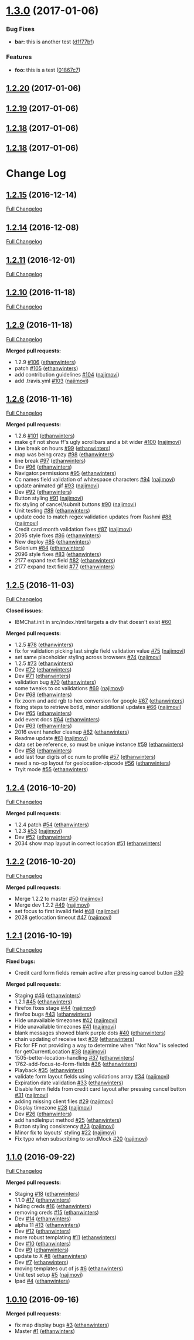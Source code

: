 <a name="1.3.0"></a>
# [1.3.0](https://github.com/watson-virtual-agents/chat-widget/compare/v1.2.20...v1.3.0) (2017-01-06)


### Bug Fixes

* **bar:** this is another test ([d1f77bf](https://github.com/watson-virtual-agents/chat-widget/commit/d1f77bf))


### Features

* **foo:** this is a test ([01867c7](https://github.com/watson-virtual-agents/chat-widget/commit/01867c7))



<a name="1.2.20"></a>
## [1.2.20](https://github.com/watson-virtual-agents/chat-widget/compare/v1.2.19...v1.2.20) (2017-01-06)



<a name="1.2.19"></a>
## [1.2.19](https://github.com/watson-virtual-agents/chat-widget/compare/v1.2.18...v1.2.19) (2017-01-06)



<a name="1.2.18"></a>
## [1.2.18](https://github.com/watson-virtual-agents/chat-widget/compare/1.2.15...v1.2.18) (2017-01-06)



<a name="1.2.18"></a>
## [1.2.18](https://github.com/watson-virtual-agents/chat-widget/compare/1.2.15...v1.2.18) (2017-01-06)



# Change Log

## [1.2.15](https://github.com/watson-virtual-agents/chat-widget/tree/1.2.15) (2016-12-14)
[Full Changelog](https://github.com/watson-virtual-agents/chat-widget/compare/1.2.14...1.2.15)

## [1.2.14](https://github.com/watson-virtual-agents/chat-widget/tree/1.2.14) (2016-12-08)
[Full Changelog](https://github.com/watson-virtual-agents/chat-widget/compare/1.2.11...1.2.14)

## [1.2.11](https://github.com/watson-virtual-agents/chat-widget/tree/1.2.11) (2016-12-01)
[Full Changelog](https://github.com/watson-virtual-agents/chat-widget/compare/1.2.10...1.2.11)

## [1.2.10](https://github.com/watson-virtual-agents/chat-widget/tree/1.2.10) (2016-11-18)
[Full Changelog](https://github.com/watson-virtual-agents/chat-widget/compare/1.2.9...1.2.10)

## [1.2.9](https://github.com/watson-virtual-agents/chat-widget/tree/1.2.9) (2016-11-18)
[Full Changelog](https://github.com/watson-virtual-agents/chat-widget/compare/1.2.6...1.2.9)

**Merged pull requests:**

- 1.2.9 [\#106](https://github.com/watson-virtual-agents/chat-widget/pull/106) ([ethanwinters](https://github.com/ethanwinters))
- patch [\#105](https://github.com/watson-virtual-agents/chat-widget/pull/105) ([ethanwinters](https://github.com/ethanwinters))
- add contribution guidelines [\#104](https://github.com/watson-virtual-agents/chat-widget/pull/104) ([najimovi](https://github.com/najimovi))
- add .travis.yml [\#103](https://github.com/watson-virtual-agents/chat-widget/pull/103) ([najimovi](https://github.com/najimovi))

## [1.2.6](https://github.com/watson-virtual-agents/chat-widget/tree/1.2.6) (2016-11-16)
[Full Changelog](https://github.com/watson-virtual-agents/chat-widget/compare/1.2.5...1.2.6)

**Merged pull requests:**

- 1.2.6 [\#101](https://github.com/watson-virtual-agents/chat-widget/pull/101) ([ethanwinters](https://github.com/ethanwinters))
- make gif not show ff's ugly scrollbars and a bit wider [\#100](https://github.com/watson-virtual-agents/chat-widget/pull/100) ([najimovi](https://github.com/najimovi))
- Line break on hours [\#99](https://github.com/watson-virtual-agents/chat-widget/pull/99) ([ethanwinters](https://github.com/ethanwinters))
- map was being crazy [\#98](https://github.com/watson-virtual-agents/chat-widget/pull/98) ([ethanwinters](https://github.com/ethanwinters))
- line break [\#97](https://github.com/watson-virtual-agents/chat-widget/pull/97) ([ethanwinters](https://github.com/ethanwinters))
- Dev [\#96](https://github.com/watson-virtual-agents/chat-widget/pull/96) ([ethanwinters](https://github.com/ethanwinters))
- Navigator.permissions  [\#95](https://github.com/watson-virtual-agents/chat-widget/pull/95) ([ethanwinters](https://github.com/ethanwinters))
- Cc names field validation of whitespace characters [\#94](https://github.com/watson-virtual-agents/chat-widget/pull/94) ([najimovi](https://github.com/najimovi))
- update animated gif [\#93](https://github.com/watson-virtual-agents/chat-widget/pull/93) ([najimovi](https://github.com/najimovi))
- Dev [\#92](https://github.com/watson-virtual-agents/chat-widget/pull/92) ([ethanwinters](https://github.com/ethanwinters))
- Button styling [\#91](https://github.com/watson-virtual-agents/chat-widget/pull/91) ([najimovi](https://github.com/najimovi))
- fix styling of cancel/submit buttons [\#90](https://github.com/watson-virtual-agents/chat-widget/pull/90) ([najimovi](https://github.com/najimovi))
- Unit testing [\#89](https://github.com/watson-virtual-agents/chat-widget/pull/89) ([ethanwinters](https://github.com/ethanwinters))
- update code to match regex validation updates from Rashmi [\#88](https://github.com/watson-virtual-agents/chat-widget/pull/88) ([najimovi](https://github.com/najimovi))
- Credit card month validation fixes [\#87](https://github.com/watson-virtual-agents/chat-widget/pull/87) ([najimovi](https://github.com/najimovi))
- 2095 style fixes [\#86](https://github.com/watson-virtual-agents/chat-widget/pull/86) ([ethanwinters](https://github.com/ethanwinters))
- New deploy [\#85](https://github.com/watson-virtual-agents/chat-widget/pull/85) ([ethanwinters](https://github.com/ethanwinters))
- Selenium [\#84](https://github.com/watson-virtual-agents/chat-widget/pull/84) ([ethanwinters](https://github.com/ethanwinters))
- 2096 style fixes [\#83](https://github.com/watson-virtual-agents/chat-widget/pull/83) ([ethanwinters](https://github.com/ethanwinters))
- 2177 expand text field [\#82](https://github.com/watson-virtual-agents/chat-widget/pull/82) ([ethanwinters](https://github.com/ethanwinters))
- 2177 expand text field [\#77](https://github.com/watson-virtual-agents/chat-widget/pull/77) ([ethanwinters](https://github.com/ethanwinters))

## [1.2.5](https://github.com/watson-virtual-agents/chat-widget/tree/1.2.5) (2016-11-03)
[Full Changelog](https://github.com/watson-virtual-agents/chat-widget/compare/1.2.4...1.2.5)

**Closed issues:**

- IBMChat.init in src/index.html targets a div that doesn't exist [\#60](https://github.com/watson-virtual-agents/chat-widget/issues/60)

**Merged pull requests:**

- 1.2.5 [\#78](https://github.com/watson-virtual-agents/chat-widget/pull/78) ([ethanwinters](https://github.com/ethanwinters))
- fix for validation picking last single field validation value [\#75](https://github.com/watson-virtual-agents/chat-widget/pull/75) ([najimovi](https://github.com/najimovi))
- set same placeholder styling across browsers [\#74](https://github.com/watson-virtual-agents/chat-widget/pull/74) ([najimovi](https://github.com/najimovi))
- 1.2.5 [\#73](https://github.com/watson-virtual-agents/chat-widget/pull/73) ([ethanwinters](https://github.com/ethanwinters))
- Dev [\#72](https://github.com/watson-virtual-agents/chat-widget/pull/72) ([ethanwinters](https://github.com/ethanwinters))
- Dev [\#71](https://github.com/watson-virtual-agents/chat-widget/pull/71) ([ethanwinters](https://github.com/ethanwinters))
- validation bug [\#70](https://github.com/watson-virtual-agents/chat-widget/pull/70) ([ethanwinters](https://github.com/ethanwinters))
- some tweaks to cc validations [\#69](https://github.com/watson-virtual-agents/chat-widget/pull/69) ([najimovi](https://github.com/najimovi))
- Dev [\#68](https://github.com/watson-virtual-agents/chat-widget/pull/68) ([ethanwinters](https://github.com/ethanwinters))
- fix zoom and add rgb to hex conversion for google [\#67](https://github.com/watson-virtual-agents/chat-widget/pull/67) ([ethanwinters](https://github.com/ethanwinters))
- fixing steps to retrieve botId, minor additional updates [\#66](https://github.com/watson-virtual-agents/chat-widget/pull/66) ([najimovi](https://github.com/najimovi))
- Dev [\#65](https://github.com/watson-virtual-agents/chat-widget/pull/65) ([ethanwinters](https://github.com/ethanwinters))
- add event docs [\#64](https://github.com/watson-virtual-agents/chat-widget/pull/64) ([ethanwinters](https://github.com/ethanwinters))
- Dev [\#63](https://github.com/watson-virtual-agents/chat-widget/pull/63) ([ethanwinters](https://github.com/ethanwinters))
- 2016 event handler cleanup [\#62](https://github.com/watson-virtual-agents/chat-widget/pull/62) ([ethanwinters](https://github.com/ethanwinters))
- Readme update [\#61](https://github.com/watson-virtual-agents/chat-widget/pull/61) ([najimovi](https://github.com/najimovi))
- data set be reference, so must be unique instance [\#59](https://github.com/watson-virtual-agents/chat-widget/pull/59) ([ethanwinters](https://github.com/ethanwinters))
- Dev [\#58](https://github.com/watson-virtual-agents/chat-widget/pull/58) ([ethanwinters](https://github.com/ethanwinters))
- add last four digits of cc num to profile [\#57](https://github.com/watson-virtual-agents/chat-widget/pull/57) ([ethanwinters](https://github.com/ethanwinters))
- need a no-op layout for geolocation-zipcode [\#56](https://github.com/watson-virtual-agents/chat-widget/pull/56) ([ethanwinters](https://github.com/ethanwinters))
- Tryit mode [\#55](https://github.com/watson-virtual-agents/chat-widget/pull/55) ([ethanwinters](https://github.com/ethanwinters))

## [1.2.4](https://github.com/watson-virtual-agents/chat-widget/tree/1.2.4) (2016-10-20)
[Full Changelog](https://github.com/watson-virtual-agents/chat-widget/compare/1.2.2...1.2.4)

**Merged pull requests:**

- 1.2.4 patch [\#54](https://github.com/watson-virtual-agents/chat-widget/pull/54) ([ethanwinters](https://github.com/ethanwinters))
- 1.2.3 [\#53](https://github.com/watson-virtual-agents/chat-widget/pull/53) ([najimovi](https://github.com/najimovi))
- Dev [\#52](https://github.com/watson-virtual-agents/chat-widget/pull/52) ([ethanwinters](https://github.com/ethanwinters))
- 2034 show map layout in correct location [\#51](https://github.com/watson-virtual-agents/chat-widget/pull/51) ([ethanwinters](https://github.com/ethanwinters))

## [1.2.2](https://github.com/watson-virtual-agents/chat-widget/tree/1.2.2) (2016-10-20)
[Full Changelog](https://github.com/watson-virtual-agents/chat-widget/compare/1.2.1...1.2.2)

**Merged pull requests:**

- Merge 1.2.2 to master [\#50](https://github.com/watson-virtual-agents/chat-widget/pull/50) ([najimovi](https://github.com/najimovi))
- Merge dev 1.2.2 [\#49](https://github.com/watson-virtual-agents/chat-widget/pull/49) ([najimovi](https://github.com/najimovi))
- set focus to first invalid field [\#48](https://github.com/watson-virtual-agents/chat-widget/pull/48) ([najimovi](https://github.com/najimovi))
- 2028 getlocation timeout [\#47](https://github.com/watson-virtual-agents/chat-widget/pull/47) ([najimovi](https://github.com/najimovi))

## [1.2.1](https://github.com/watson-virtual-agents/chat-widget/tree/1.2.1) (2016-10-19)
[Full Changelog](https://github.com/watson-virtual-agents/chat-widget/compare/1.1.0...1.2.1)

**Fixed bugs:**

- Credit card form fields remain active after pressing cancel button [\#30](https://github.com/watson-virtual-agents/chat-widget/issues/30)

**Merged pull requests:**

- Staging [\#46](https://github.com/watson-virtual-agents/chat-widget/pull/46) ([ethanwinters](https://github.com/ethanwinters))
- 1.2.1 [\#45](https://github.com/watson-virtual-agents/chat-widget/pull/45) ([ethanwinters](https://github.com/ethanwinters))
- Firefox fixes stage [\#44](https://github.com/watson-virtual-agents/chat-widget/pull/44) ([najimovi](https://github.com/najimovi))
- firefox bugs [\#43](https://github.com/watson-virtual-agents/chat-widget/pull/43) ([ethanwinters](https://github.com/ethanwinters))
- Hide unavailable timezones [\#42](https://github.com/watson-virtual-agents/chat-widget/pull/42) ([najimovi](https://github.com/najimovi))
- Hide unavailable timezones [\#41](https://github.com/watson-virtual-agents/chat-widget/pull/41) ([najimovi](https://github.com/najimovi))
- blank messages showed blank purple dots [\#40](https://github.com/watson-virtual-agents/chat-widget/pull/40) ([ethanwinters](https://github.com/ethanwinters))
- chain updating of receive text [\#39](https://github.com/watson-virtual-agents/chat-widget/pull/39) ([ethanwinters](https://github.com/ethanwinters))
- Fix for FF not providing a way to determine when "Not Now" is selected for getCurrentLocation [\#38](https://github.com/watson-virtual-agents/chat-widget/pull/38) ([najimovi](https://github.com/najimovi))
- 1505-better-location-handling [\#37](https://github.com/watson-virtual-agents/chat-widget/pull/37) ([ethanwinters](https://github.com/ethanwinters))
- 1762-add-focus-to-form-fields [\#36](https://github.com/watson-virtual-agents/chat-widget/pull/36) ([ethanwinters](https://github.com/ethanwinters))
- Playback [\#35](https://github.com/watson-virtual-agents/chat-widget/pull/35) ([ethanwinters](https://github.com/ethanwinters))
- validate form layout fields using validations array [\#34](https://github.com/watson-virtual-agents/chat-widget/pull/34) ([najimovi](https://github.com/najimovi))
- Expiration date validation [\#33](https://github.com/watson-virtual-agents/chat-widget/pull/33) ([ethanwinters](https://github.com/ethanwinters))
- Disable form fields from credit card layout after pressing cancel button [\#31](https://github.com/watson-virtual-agents/chat-widget/pull/31) ([najimovi](https://github.com/najimovi))
- adding missing client files [\#29](https://github.com/watson-virtual-agents/chat-widget/pull/29) ([najimovi](https://github.com/najimovi))
- Display timezone [\#28](https://github.com/watson-virtual-agents/chat-widget/pull/28) ([najimovi](https://github.com/najimovi))
- Dev [\#26](https://github.com/watson-virtual-agents/chat-widget/pull/26) ([ethanwinters](https://github.com/ethanwinters))
- add handleInput method [\#25](https://github.com/watson-virtual-agents/chat-widget/pull/25) ([ethanwinters](https://github.com/ethanwinters))
- Button styling consistency [\#23](https://github.com/watson-virtual-agents/chat-widget/pull/23) ([najimovi](https://github.com/najimovi))
- Minor fix to layouts' styling [\#22](https://github.com/watson-virtual-agents/chat-widget/pull/22) ([najimovi](https://github.com/najimovi))
- Fix typo when subscribing to sendMock [\#20](https://github.com/watson-virtual-agents/chat-widget/pull/20) ([najimovi](https://github.com/najimovi))

## [1.1.0](https://github.com/watson-virtual-agents/chat-widget/tree/1.1.0) (2016-09-22)
[Full Changelog](https://github.com/watson-virtual-agents/chat-widget/compare/1.0.10...1.1.0)

**Merged pull requests:**

- Staging [\#18](https://github.com/watson-virtual-agents/chat-widget/pull/18) ([ethanwinters](https://github.com/ethanwinters))
- 1.1.0 [\#17](https://github.com/watson-virtual-agents/chat-widget/pull/17) ([ethanwinters](https://github.com/ethanwinters))
- hiding creds [\#16](https://github.com/watson-virtual-agents/chat-widget/pull/16) ([ethanwinters](https://github.com/ethanwinters))
- removing creds [\#15](https://github.com/watson-virtual-agents/chat-widget/pull/15) ([ethanwinters](https://github.com/ethanwinters))
- Dev [\#14](https://github.com/watson-virtual-agents/chat-widget/pull/14) ([ethanwinters](https://github.com/ethanwinters))
- alpha 11 [\#13](https://github.com/watson-virtual-agents/chat-widget/pull/13) ([ethanwinters](https://github.com/ethanwinters))
- Dev [\#12](https://github.com/watson-virtual-agents/chat-widget/pull/12) ([ethanwinters](https://github.com/ethanwinters))
- more robust templating [\#11](https://github.com/watson-virtual-agents/chat-widget/pull/11) ([ethanwinters](https://github.com/ethanwinters))
- Dev [\#10](https://github.com/watson-virtual-agents/chat-widget/pull/10) ([ethanwinters](https://github.com/ethanwinters))
- Dev [\#9](https://github.com/watson-virtual-agents/chat-widget/pull/9) ([ethanwinters](https://github.com/ethanwinters))
- update to X [\#8](https://github.com/watson-virtual-agents/chat-widget/pull/8) ([ethanwinters](https://github.com/ethanwinters))
- Dev [\#7](https://github.com/watson-virtual-agents/chat-widget/pull/7) ([ethanwinters](https://github.com/ethanwinters))
- moving templates out of js [\#6](https://github.com/watson-virtual-agents/chat-widget/pull/6) ([ethanwinters](https://github.com/ethanwinters))
- Unit test setup [\#5](https://github.com/watson-virtual-agents/chat-widget/pull/5) ([najimovi](https://github.com/najimovi))
- Ipad [\#4](https://github.com/watson-virtual-agents/chat-widget/pull/4) ([ethanwinters](https://github.com/ethanwinters))

## [1.0.10](https://github.com/watson-virtual-agents/chat-widget/tree/1.0.10) (2016-09-16)
**Merged pull requests:**

- fix map display bugs [\#3](https://github.com/watson-virtual-agents/chat-widget/pull/3) ([ethanwinters](https://github.com/ethanwinters))
- Master [\#1](https://github.com/watson-virtual-agents/chat-widget/pull/1) ([ethanwinters](https://github.com/ethanwinters))
